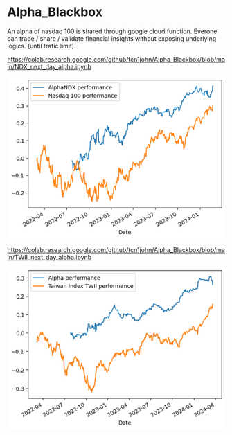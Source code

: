 # Alpha_Blackbox
An alpha of nasdaq 100 is shared through google cloud function. Everone can trade / share / validate financial insights without exposing underlying logics. (until trafic limit).

https://colab.research.google.com/github/tcn1john/Alpha_Blackbox/blob/main/NDX_next_day_alpha.ipynb

![performance](https://raw.githubusercontent.com/tcn1john/Alpha_Blackbox/main/performance.png)

https://colab.research.google.com/github/tcn1john/Alpha_Blackbox/blob/main/TWII_next_day_alpha.ipynb

![performance](https://raw.githubusercontent.com/tcn1john/Alpha_Blackbox/main/performance_twii.png)
